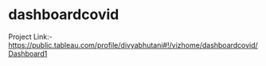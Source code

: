 # dashboardcovid

Project Link:-https://public.tableau.com/profile/divyabhutani#!/vizhome/dashboardcovid/Dashboard1
